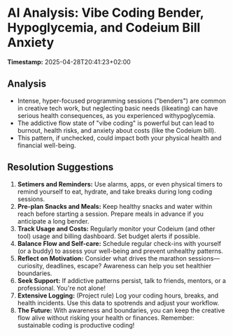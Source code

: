 # AI Analysis: Vibe Coding Bender, Hypoglycemia, and Codeium Bill Anxiety

**Timestamp:** 2025-04-28T20:41:23+02:00

## Analysis
- Intense, hyper-focused programming sessions ("benders") are common in creative tech work, but neglecting basic needs (likeating) can have serious health consequences, as you experienced withypoglycemia.
- The addictive flow state of "vibe coding" is powerful but can lead to burnout, health risks, and anxiety about costs (like the Codeium bill).
- This pattern, if unchecked, could impact both your physical health and financial well-being.

## Resolution Suggestions
1. **Setimers and Reminders:** Use alarms, apps, or even physical timers to remind yourself to eat, hydrate, and take breaks during long coding sessions.
2. **Pre-plan Snacks and Meals:** Keep healthy snacks and water within reach before starting a session. Prepare meals in advance if you anticipate a long bender.
3. **Track Usage and Costs:** Regularly monitor your Codeium (and other tool) usage and billing dashboard. Set budget alerts if possible.
4. **Balance Flow and Self-care:** Schedule regular check-ins with yourself (or a buddy) to assess your well-being and prevent unhealthy patterns.
5. **Reflect on Motivation:** Consider what drives the marathon sessions—curiosity, deadlines, escape? Awareness can help you set healthier boundaries.
6. **Seek Support:** If addictive patterns persist, talk to friends, mentors, or a professional. You're not alone!
7. **Extensive Logging:** (Project rule) Log your coding hours, breaks, and health incidents. Use this data to spotrends and adjust your workflow.
8. **The Future:** With awareness and boundaries, you can keep the creative flow alive without risking your health or finances. Remember: sustainable coding is productive coding!
